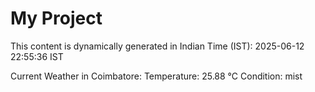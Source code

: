 # My Project

This content is dynamically generated in Indian Time (IST): 2025-06-12 22:55:36 IST


Current Weather in Coimbatore:
Temperature: 25.88 °C
Condition: mist
